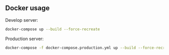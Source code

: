 ## Docker usage

Develop server:

```bash
docker-compose up --build --force-recreate
```

Production server:

```bash
docker-compose -f docker-compose.production.yml up --build --force-recreate
```
